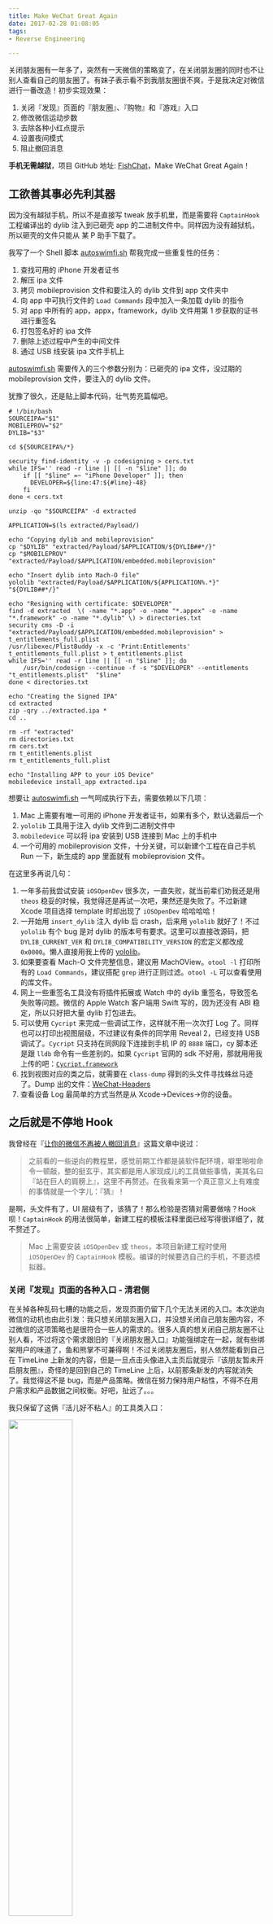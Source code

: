 ```yaml
---
title: Make WeChat Great Again
date: 2017-02-28 01:08:05
tags:
- Reverse Engineering

---
```

关闭朋友圈有一年多了，突然有一天微信的策略变了，在关闭朋友圈的同时也不让别人查看自己的朋友圈了。有妹子表示看不到我朋友圈很不爽，于是我决定对微信进行一番改造！初步实现效果：

1. 关闭『发现』页面的『朋友圈』、『购物』和『游戏』入口
2. 修改微信运动步数
3. 去除各种小红点提示
4. 设置夜间模式
5. 阻止撤回消息

**手机无需越狱**，项目 GitHub 地址: [FishChat](https://github.com/yulingtianxia/FishChat)，Make WeChat Great Again！

<!--more-->

## 工欲善其事必先利其器

因为没有越狱手机，所以不是直接写 tweak 放手机里，而是需要将 `CaptainHook` 工程编译出的 dylib 注入到已砸壳 app 的二进制文件中。同样因为没有越狱机，所以砸壳的文件只能从 某 P 助手下载了。

我写了一个 Shell 脚本 [autoswimfi.sh](https://github.com/yulingtianxia/FishChat/blob/master/Shell/autoswimfi.sh) 帮我完成一些重复性的任务：

1. 查找可用的 iPhone 开发者证书
2. 解压 ipa 文件
3. 拷贝 mobileprovision 文件和要注入的 dylib 文件到 app 文件夹中
4. 向 app 中可执行文件的 `Load Commands` 段中加入一条加载 dylib 的指令
5. 对 app 中所有的 app，appx，framework，dylib 文件用第 1 步获取的证书进行重签名
6. 打包签名好的 ipa 文件
7. 删除上述过程中产生的中间文件
8. 通过 USB 线安装 ipa 文件手机上

[autoswimfi.sh](https://github.com/yulingtianxia/FishChat/blob/master/Shell/autoswimfi.sh) 需要传入的三个参数分别为：已砸壳的 ipa 文件，没过期的 mobileprovision 文件，要注入的 dylib 文件。

犹豫了很久，还是贴上脚本代码，壮气势充篇幅吧。

```
# !/bin/bash
SOURCEIPA="$1"
MOBILEPROV="$2"
DYLIB="$3"

cd ${SOURCEIPA%/*}

security find-identity -v -p codesigning > cers.txt
while IFS='' read -r line || [[ -n "$line" ]]; do
    if [[ "$line" =~ "iPhone Developer" ]]; then
      DEVELOPER=${line:47:${#line}-48}
    fi
done < cers.txt

unzip -qo "$SOURCEIPA" -d extracted

APPLICATION=$(ls extracted/Payload/)

echo "Copying dylib and mobileprovision"
cp "$DYLIB" "extracted/Payload/$APPLICATION/${DYLIB##*/}"
cp "$MOBILEPROV" "extracted/Payload/$APPLICATION/embedded.mobileprovision"

echo "Insert dylib into Mach-O file"
yololib "extracted/Payload/$APPLICATION/${APPLICATION%.*}" "${DYLIB##*/}"

echo "Resigning with certificate: $DEVELOPER"
find -d extracted  \( -name "*.app" -o -name "*.appex" -o -name "*.framework" -o -name "*.dylib" \) > directories.txt
security cms -D -i "extracted/Payload/$APPLICATION/embedded.mobileprovision" > t_entitlements_full.plist
/usr/libexec/PlistBuddy -x -c 'Print:Entitlements' t_entitlements_full.plist > t_entitlements.plist
while IFS='' read -r line || [[ -n "$line" ]]; do
    /usr/bin/codesign --continue -f -s "$DEVELOPER" --entitlements "t_entitlements.plist"  "$line"
done < directories.txt

echo "Creating the Signed IPA"
cd extracted
zip -qry ../extracted.ipa *
cd ..

rm -rf "extracted"
rm directories.txt
rm cers.txt
rm t_entitlements.plist
rm t_entitlements_full.plist

echo "Installing APP to your iOS Device"
mobiledevice install_app extracted.ipa
```

想要让 [autoswimfi.sh](https://github.com/yulingtianxia/FishChat/blob/master/Shell/autoswimfi.sh) 一气呵成执行下去，需要依赖以下几项：

1. Mac 上需要有唯一可用的 iPhone 开发者证书，如果有多个，默认选最后一个
2. `yololib` 工具用于注入 dylib 文件到二进制文件中
3. `mobiledevice` 可以将 ipa 安装到 USB 连接到 Mac 上的手机中
4. 一个可用的 mobileprovision 文件，十分关键，可以新建个工程在自己手机 Run 一下，新生成的 app 里面就有 mobileprovision 文件。

在这里多再说几句：

1. 一年多前我尝试安装 `iOSOpenDev` 很多次，一直失败，就当前辈们劝我还是用 `theos` 稳妥的时候，我觉得还是再试一次吧，果然还是失败了。不过新建 Xcode 项目选择 template 时却出现了 `iOSOpenDev` 哈哈哈哈！
2. 一开始用 `insert_dylib` 注入 dylib 后 crash，后来用 `yololib` 就好了！不过 `yololib` 有个 bug 是对 dylib 的版本号有要求。这里可以直接改源码，把 `DYLIB_CURRENT_VER` 和 `DYLIB_COMPATIBILITY_VERSION` 的宏定义都改成 `0x0000`。懒人直接用我上传的 [yololib](https://github.com/yulingtianxia/FishChat/blob/master/yololib)。
3. 如果要查看 Mach-O 文件完整信息，建议用 MachOView。`otool -l` 打印所有的 `Load Commands`，建议搭配 `grep` 进行正则过滤。`otool -L` 可以查看使用的库文件。
4. 网上一些重签名工具没有将插件拓展或 Watch 中的 dylib 重签名，导致签名失败等问题。微信的 Apple Watch 客户端用 Swift 写的，因为还没有 ABI 稳定，所以只好把大量 dylib 打包进去。
5. 可以使用 `Cycript` 来完成一些调试工作，这样就不用一次次打 Log 了。同样也可以打印出视图层级，不过建议有条件的同学用 Reveal 2，已经支持 USB 调试了。`Cycript` 只支持在同网段下连接到手机 IP 的 `8888` 端口，cy 脚本还是跟 `lldb` 命令有一些差别的。如果 `Cycript` 官网的 sdk 不好用，那就用用我上传的吧：[`Cycript.framework`](https://github.com/yulingtianxia/FishChat/tree/master/Cycript.framework)
6. 找到视图对应的类之后，就需要在 `class-dump` 得到的头文件寻找蛛丝马迹了。Dump 出的文件：[WeChat-Headers](https://github.com/yulingtianxia/FishChat/tree/master/WeChat-Headers)
7. 查看设备 Log 最简单的方式当然是从 Xcode->Devices->你的设备。 

## 之后就是不停地 Hook

我曾经在『[让你的微信不再被人撤回消息](http://yulingtianxia.com/blog/2016/05/06/Let-your-WeChat-for-Mac-never-revoke-messages/)』这篇文章中说过：

> 之前看的一些逆向的教程里，感觉前期工作都是装软件配环境，噼里啪啦命令一顿敲，整的挺玄乎，其实都是用人家现成儿的工具做些事情，美其名曰『站在巨人的肩膀上』，这里不再赘述。在我看来第一个真正意义上有难度的事情就是一个字儿：『猜』！

是啊，头文件有了，UI 层级有了，该猜了！那么检验是否猜对需要做啥？Hook 呗！`CaptainHook` 的用法很简单，新建工程的模板注释里面已经写得很详细了，就不赘述了。

> Mac 上需要安装 `iOSOpenDev` 或 `theos`，本项目新建工程时使用 `iOSOpenDev` 的 `CaptainHook` 模板。编译的时候要选自己的手机，不要选模拟器。

### 关闭『发现』页面的各种入口 - 清君侧

在关掉各种乱码七糟的功能之后，发现页面仍留下几个无法关闭的入口。本次逆向微信的动机也由此引发：我只想关闭朋友圈入口，并没想关闭自己朋友圈内容，不过微信的这项策略也是很符合一些人的需求的。很多人真的想关闭自己朋友圈不让别人看，不过将这个需求跟旧的『关闭朋友圈入口』功能强绑定在一起，就有些绑架用户的味道了，鱼和熊掌不可兼得啊！不过关闭朋友圈后，别人依然能看到自己在 TimeLine 上新发的内容，但是一旦点击头像进入主页后就提示『该朋友暂未开启朋友圈』，奇怪的是回到自己的 TimeLine 上后，以前那条新发的内容就消失了。我觉得这不是 bug，而是产品策略。微信在努力保持用户粘性，不得不在用户需求和产品数据之间权衡。好吧，扯远了。。。

我只保留了这俩『活儿好不粘人』的工具类入口：

<img src="https://github.com/yulingtianxia/FishChat/blob/master/Images/wechat_discover.PNG?raw=true" width="50%" height="50%">

其实扫一扫页面可以通过右上角加号更快进入，也可以去掉。小程序其实平时也基本不用，偶尔用的时候现搜，鸡肋入口。不能再干掉了，否则还不如索性干掉整个发现页面。

删入口有两种思路，一种是删数据源，另一种是 hook `UITableViewDelegate` 和 `UITableViewDataSource`。发现页面的 VC 是 `FindFriendEntryViewController`，发现数据源数组包含的结构体需要花功夫猜下含义，索性简单粗暴 Plan B。

```
// 关闭朋友圈入口
CHOptimizedMethod2(self, CGFloat, FindFriendEntryViewController, tableView, UITableView *, tableView, heightForRowAtIndexPath, NSIndexPath *, indexPath)
{
    NSIndexPath *timelineIndexPath = [self valueForKeyPath:@"m_WCTimeLineIndexPath"];
    if ([indexPath isEqual: timelineIndexPath] || indexPath.section == 2) {
        NSLog(@"## Hide Time Line Entry ##");
        return 0;
    }
    return CHSuper2(FindFriendEntryViewController, tableView, tableView, heightForRowAtIndexPath, indexPath);
}

CHOptimizedMethod2(self, UITableViewCell *, FindFriendEntryViewController, tableView, UITableView *, tableView, cellForRowAtIndexPath, NSIndexPath *, indexPath)
{
    NSIndexPath *timelineIndexPath = [self valueForKeyPath:@"m_WCTimeLineIndexPath"];
    UITableViewCell *cell = CHSuper2(FindFriendEntryViewController, tableView, tableView, cellForRowAtIndexPath, indexPath);
    if ([indexPath isEqual: timelineIndexPath] || indexPath.section == 2) {
        NSLog(@"## Hide Time Line Entry ##");
        cell.hidden = YES;
        for (UIView *subview in cell.subviews) {
            [subview removeFromSuperview];
        }
    }
    return cell;
}
```
简单粗暴地将想要隐藏的入口 Cell 高度设为 `0` 后发现 `subview` 被挤出来了，我日，只好再干掉这些 `subview`。最后记得在页面出现时刷新下 table 数据：

```
CHOptimizedMethod1(self, void, FindFriendEntryViewController, viewDidAppear, BOOL, animated)
{
    CHSuper1(FindFriendEntryViewController, viewDidAppear, animated);
    [self performSelector:@selector(reloadData)];
}
```

### 修改微信运动步数 - 装逼党的自我修养

修改微信运动步数的方法网上一搜就有好多文章，就是 hook `WCDeviceStepObject` 的 `m7StepCount` 方法罢了。我在这里为了更方便地装逼，当然不能 hook 时把步数写死了，随机数也不够屌，要装逼就装到位：

先到设置页面：

<img src="https://github.com/yulingtianxia/FishChat/blob/master/Images/wechat_setting_keyboard.PNG?raw=true" width="50%" height="50%">

在文本框输入个正数：

<img src="https://github.com/yulingtianxia/FishChat/blob/master/Images/wechat_setting_stepcount.PNG?raw=true" width="50%" height="50%">

完美：

<img src="https://github.com/yulingtianxia/FishChat/blob/master/Images/wechat_mystepcount.PNG?raw=true" width="50%" height="50%">

> **==我就问你怕不怕==**

微信的一些列表页面是由数据来驱动 UI 的。table 对应 `MMTableViewInfo`，section 对应 `MMTableViewSectionInfo`，cell 对应 `MMTableViewCellInfo`。以前做项目时也见到过类似的框架，理解起来不难。但是这种过度的封装完全改变了原有系统 API，使用者碰到问题需要深入到框架去调试，又因为是内部框架，网上也搜不到方案。所以要求框架作者规范的编码习惯和较强的能力。又扯远了，我是用 `FishConfigurationCenter` 这个单例类来保存状态值的，目前还没在持久层写入磁盘。可以在 `MMTableViewCellInfo` 头文件看到微信中常用的 cell 是封装好的，这里直接获取个带文本框的就行了。我顺便还加了个夜间模式的开关 cell：

```
CHDeclareMethod0(void, NewSettingViewController, reloadTableData)
{
    CHSuper0(NewSettingViewController, reloadTableData);
    MMTableViewInfo *tableInfo = [self valueForKeyPath:@"m_tableViewInfo"];
    MMTableViewSectionInfo *sectionInfo = [objc_getClass("MMTableViewSectionInfo") sectionInfoDefaut];
    MMTableViewCellInfo *nightCellInfo = [objc_getClass("MMTableViewCellInfo") switchCellForSel:@selector(handleNightMode:) target:[FishConfigurationCenter sharedInstance] title:@"夜间模式" on:[FishConfigurationCenter sharedInstance].isNightMode];
    [sectionInfo addCell:nightCellInfo];
    MMTableViewCellInfo *stepcountCellInfo = [objc_getClass("MMTableViewCellInfo") editorCellForSel:@selector(handleStepCount:) target:[FishConfigurationCenter sharedInstance] tip:@"请输入步数" focus:NO text:[NSString stringWithFormat:@"%ld", (long)[FishConfigurationCenter sharedInstance].stepCount]];
    [sectionInfo addCell:stepcountCellInfo];
    [tableInfo insertSection:sectionInfo At:0];
    MMTableView *tableView = [tableInfo getTableView];
    [tableView reloadData];
}
```

然后获取步数的时候从单例里取值就可以啦：

```
// 微信运动步数
CHOptimizedMethod0(self, unsigned int, WCDeviceStepObject, m7StepCount)
{
    if ([FishConfigurationCenter sharedInstance].stepCount == 0) {
        [FishConfigurationCenter sharedInstance].stepCount = CHSuper0(WCDeviceStepObject, m7StepCount);
    }
    return [FishConfigurationCenter sharedInstance].stepCount;
}
```

### 小红点消除计划 - 我想静静

微信真的是越来越臃肿，大有追赶 QQ 的架势，连小红点也是越来越多。『发现』页面撸的挺干净了，我就不信扫一扫入口还能有小红点（flag 已立）。『我』Tab 页里什么钱包啊卡包啊老有小红点，真烦人，老得点进去。

通过查看视图层级发现小红点来源有两种，一种是 TabBar 上的小红点，另一种是 cell 上的小红点。前者是系统 API 带的，后者是微信的 `MMBadgeView` 类实现的。

微信的 `MMTabBarController` 继承于 `UITabBarController`，它提供了几个设置小红点的快捷方法，统统 hook 掉，屏蔽后两个『发现』和『我』上的小红点：

```
CHOptimizedMethod2(self, void, MMTabBarController, setTabBarBadgeImage, id, arg1, forIndex, unsigned int, arg2)
{
    if (arg2 != 2 && arg2 != 3) {
        CHSuper2(MMTabBarController, setTabBarBadgeImage, arg1, forIndex, arg2);
    }
}

CHOptimizedMethod2(self, void, MMTabBarController, setTabBarBadgeString, id, arg1, forIndex, unsigned int, arg2)
{
    if (arg2 != 2 && arg2 != 3) {
        CHSuper2(MMTabBarController, setTabBarBadgeString, arg1, forIndex, arg2);
    }
}

CHOptimizedMethod2(self, void, MMTabBarController, setTabBarBadgeValue, id, arg1, forIndex, unsigned int, arg2)
{
    if (arg2 != 2 && arg2 != 3) {
        CHSuper2(MMTabBarController, setTabBarBadgeValue, arg1, forIndex, arg2);
    }
}
```

去除 `MMBadgeView` 就更简单了，直接隐藏掉就好了。不直接 remove 的好处是可以保留聊天页面的小红点提醒，而其他页面的小红点被隐藏了。我猜原因是聊天页面的小红点在添加上去后会设置下 `hidden = NO`，因为 cell 是重用的。

```
CHOptimizedMethod1(self, void, UIView, didAddSubview, UIView *, subview)
{
    if ([subview isKindOfClass:NSClassFromString(@"MMBadgeView")]) {
        subview.hidden = YES;
    }
}
```

### 夜间模式 - 辣眼睛

> 她说睡了，其实是躺在被窝里继续玩手机罢了。

夜间模式其实也就是主题适配，这个手机 QQ 玩的是最 6 的了，无人能敌。要想做一个完美的皮肤引擎是很庞大的工作，不仅是多套色值方案的存储和切换问题，还有多套图片资源的适配问题。这里由于时间仓促，只做了个很辣眼睛的夜间模式，而且切换回来需要杀进程重新进：

<img src="https://github.com/yulingtianxia/FishChat/blob/master/Images/wechat_about.PNG?raw=true" width="50%" height="50%">

这么辣眼睛的审美会被狂吐槽，就不贴代码了，有兴趣的去项目里查看哈哈。

### 阻止撤回消息 - 知道真相的我眼泪掉下来

有时候被撤回的消息看到了会后悔的，但这依然阻止不了我的好奇心+强迫症。

在 『[让你的微信不再被人撤回消息](http://yulingtianxia.com/blog/2016/05/06/Let-your-WeChat-for-Mac-never-revoke-messages/)』 里我介绍过用 Hopper 逆向的方法。直接看汇编代码来的不那么直接，还是 hook OC 代码稳一些。

撤回消息时会先调用 `-[CMessageMgr onRevokeMsg:]` 方法，然后调用 `-[CMessageMgr DelMsg:MsgList: DelAll:]` 方法删除消息。随意在撤回的时候记录下标志位就好，不影响删除消息功能。

```
// 阻止撤回消息
CHOptimizedMethod1(self, void, CMessageMgr, onRevokeMsg, id, msg)
{
    [FishConfigurationCenter sharedInstance].revokeMsg = YES;
    CHSuper1(CMessageMgr, onRevokeMsg, msg);
}

CHDeclareMethod3(void, CMessageMgr, DelMsg, id, arg1, MsgList, id, arg2, DelAll, BOOL, arg3)
{
    if ([FishConfigurationCenter sharedInstance].revokeMsg) {
        [FishConfigurationCenter sharedInstance].revokeMsg = NO;
    }
    else {
        CHSuper3(CMessageMgr, DelMsg, arg1, MsgList, arg2, DelAll, arg3);
    }
}
```

## 后记

若不是时间匆忙，或许还可以让微信变得更伟大。比如加个『彻底屏蔽群消息』入口，或者加个『彻底清理缓存』按钮。平时使用微信确实有很多不爽的地方，尤其是群功能太弱太弱了。我还想加个功能就是如果对方发了超过 30s 的语音，并且对方不是妹子也不是老板不是亲戚，此时自动回复 #&*DF@$@(M!.....我没太听清，请你重新再发一遍？

此项目仅用于逆向工程交流学习，黑产死开！